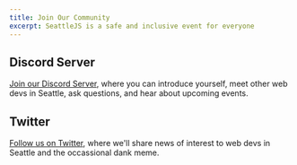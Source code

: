 ```yaml
---
title: Join Our Community
excerpt: SeattleJS is a safe and inclusive event for everyone
---
```


## Discord Server

<a href="https://discord.gg/HQdmgyWN58" target="_blank">Join our Discord Server</a>, where you can introduce yourself, meet other web devs in Seattle, ask questions, and hear about upcoming events.

## Twitter

<a href="https://twitter.com/seattlejs" target="_blank">Follow us on Twitter</a>, where we'll share news of interest to web devs in Seattle and the occassional dank meme.

<!--
## Email List

We send ~1 email per month about upcoming events and things that may interest our community. You can unsubscribe anytime!

<form method="post" action="/signup">
    <input type="hidden" name="list" value="seattlejs" />
    <input type="text" name="first_name" placeholder="First Name">
    <input type="text" name="last_name" placeholder="Last Name">
    <input type="text" name="email_address" placeholder="Email Address">
    <button>Sign Up</button></div>
</form>
-->
